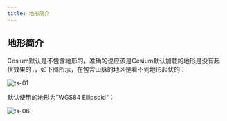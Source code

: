 ```yaml
---
title: 地形简介
---
```


## 地形简介

Cesium默认是不包含地形的，准确的说应该是Cesium默认加载的地形是没有起伏效果的，，如下图所示，在包含山脉的地区是看不到地形起伏的：

![ts-01](/cesium-docs/assets/img/guide/ts-01.png)

默认使用的地形为”WGS84 Ellipsoid“：

![ts-06](/cesium-docs/assets/img/guide/ts-06.png)
